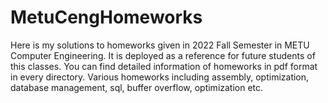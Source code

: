 # MetuCengHomeworks
Here is my solutions to homeworks given in 2022 Fall Semester in METU Computer Engineering.
It is deployed as a reference for future students of this classes. You can find detailed information of homeworks in pdf format in every directory.
Various homeworks including assembly, optimization, database management, sql, buffer overflow, optimization etc.
